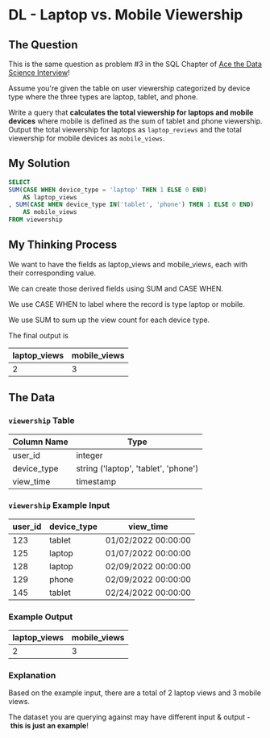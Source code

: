 # DL - Laptop vs. Mobile Viewership



## The Question

This is the same question as problem #3 in the SQL Chapter of [Ace the Data Science Interview](https://amzn.to/3kF79Fx)!

Assume you're given the table on user viewership categorized by device type where the three types are laptop, tablet, and phone.

Write a query that **calculates the total viewership for laptops and mobile devices** where mobile is defined as the sum of tablet and phone viewership. Output the total viewership for laptops as `laptop_reviews` and the total viewership for mobile devices as `mobile_views`.

## My Solution

```sql
SELECT
SUM(CASE WHEN device_type = 'laptop' THEN 1 ELSE 0 END) 
    AS laptop_views
, SUM(CASE WHEN device_type IN('tablet', 'phone') THEN 1 ELSE 0 END) 
    AS mobile_views
FROM viewership
```

## My Thinking Process

We want to have the fields as laptop_views and mobile_views, each with their corresponding value.

We can create those derived fields using SUM and CASE WHEN.

We use CASE WHEN to label where the record is type laptop or mobile.

We use SUM to sum up the view count for each device type.

The final output is

| laptop_views | mobile_views |
| --- | --- |
| 2 | 3 |

## The Data

### **`viewership` Table**

| Column Name | Type |
| --- | --- |
| user_id | integer |
| device_type | string ('laptop', 'tablet', 'phone') |
| view_time | timestamp |

### **`viewership` Example Input**

| user_id | device_type | view_time |
| --- | --- | --- |
| 123 | tablet | 01/02/2022 00:00:00 |
| 125 | laptop | 01/07/2022 00:00:00 |
| 128 | laptop | 02/09/2022 00:00:00 |
| 129 | phone | 02/09/2022 00:00:00 |
| 145 | tablet | 02/24/2022 00:00:00 |

### **Example Output**

| laptop_views | mobile_views |
| --- | --- |
| 2 | 3 |

### **Explanation**

Based on the example input, there are a total of 2 laptop views and 3 mobile views.

The dataset you are querying against may have different input & output - **this is just an example**!
